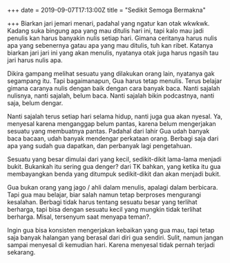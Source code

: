 +++
date = 2019-09-07T17:13:00Z
title = "Sedikit Semoga Bermakna"

+++
Biarkan jari jemari menari, padahal yang ngatur kan otak wkwkwk. Kadang suka bingung apa yang mau ditulis hari ini, tapi kalo mau jadi penulis kan harus banyakin nulis setiap hari. Gimana ceritanya harus nulis apa yang sebenernya gatau apa yang mau ditulis, tuh kan ribet. Katanya biarkan jari jari ini yang akan menulis, nyatanya otak juga harus ngasih tau jari harus nulis apa.

Dikira gampang melihat sesuatu yang dilakukan orang lain, nyatanya gak segampang itu. Tapi bagaimanapun, Gua harus tetap menulis. Terus belajar gimana caranya nulis dengan baik dengan cara banyak baca. Nanti sajalah nulisnya, nanti sajalah, belum baca. Nanti sajalah bikin podcastnya, nanti saja, belum dengar.

Nanti sajalah terus setiap hari selama hidup, nanti juga gua akan nyesal. Ya, menyesal karena menganggap belum pantas, karena belum mengerjakan sesuatu yang membuatnya pantas. Padahal dari lahir Gua udah banyak baca bacaan, udah banyak mendengar perkataan orang. Berbagi saja dari apa yang sudah gua dapatkan, dan perbanyak lagi pengetahuan.

Sesuatu yang besar dimulai dari yang kecil, sedikit-dikit lama-lama menjadi bukit. Bukankah itu sering gua denger? dari TK bahkan, yang ketika itu gua membayangkan benda yang ditumpuk sedikit-dikit dan akan menjadi bukit.

Gua bukan orang yang jago / ahli dalam menulis, apalagi dalam berbicara. Tapi gua mau belajar, biar salah namun tetap berproses mengurangi kesalahan. Berbagi tidak harus tentang sesuatu besar yang terlihat berharga, tapi bisa dengan sesuatu kecil yang mungkin tidak terlihat berharga. Misal, tersenyum saat menyapa teman?.

Ingin gua bisa konsisten mengerjakan kebaikan yang gua mau, tapi tetap saja banyak halangan yang berasal dari diri gua sendiri. Sulit, namun jangan sampai menyesal di kemudian hari. Karena menyesal tidak pernah terjadi sekarang.